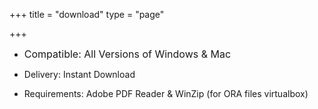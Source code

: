 +++
title = "download"
type = "page"

+++


* <span style="font-size: 1rem;">Compatible: All Versions of Windows &amp; Mac</span>

* Delivery: Instant Download

* Requirements: Adobe PDF Reader & WinZip (for ORA files virtualbox)
